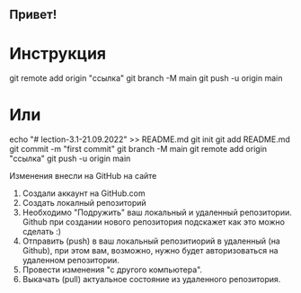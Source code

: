 ## Привет!

# Инструкция
git remote add origin "ссылка"
git branch -M main
git push -u origin main

# Или

echo "# lection-3.1-21.09.2022" >> README.md
git init
git add README.md
git commit -m "first commit"
git branch -M main
git remote add origin "ссылка"
git push -u origin main

Изменения внесли на GitHub на сайте

1. Создали аккаунт на GitHub.com
2. Создать локалный репозиторий
3. Необходимо "Подружить" ваш локальный и удаленный репозитории. Github при создании нового репозитория подскажет как это можно сделать :)
4. Отправить (push) в ваш локальный репозитиорий в удаленный (на Github), при этом вам, возможно, нужно будет авторизоваться на удаленном репозитории.
5. Провести изменения "с другого компьютера".
6. Выкачать (pull) актуальное состояние из удаленного репозитория.



